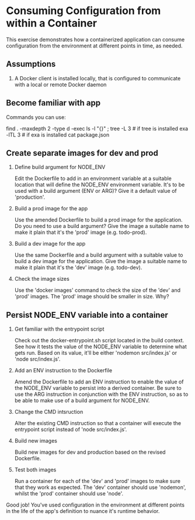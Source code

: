 # Consuming Configuration from within a Container

This exercise demonstrates how a containerized application can consume
configuration from the environment at different points in time, as needed.

## Assumptions

1. A Docker client is installed locally, that is configured to communicate
   with a local or remote Docker daemon

## Become familiar with app

   Commands you can use:

   find . -maxdepth 2 -type d -exec ls -l "{}" \;
   tree -L 3                                          # if tree is installed
   exa -lTL 3                                         # if exa is installed
   cat package.json

## Create separate images for dev and prod

1. Define build argument for NODE_ENV

   Edit the Dockerfile to add in an environment variable at a suitable location
   that will define the NODE_ENV environment variable. It's to be used with a
   build argument (ENV or ARG)? Give it a default value of 'production'.

2. Build a prod image for the app

   Use the amended Dockerfile to build a prod image for the application. Do you
   need to use a build argument? Give the image a suitable name to make it plain
   that it's the 'prod' image (e.g. todo-prod).

3. Build a dev image for the app

   Use the same Dockerfile and a build argument with a suitable value to build
   a dev image for the application. Give the image a suitable name to make it
   plain that it's the 'dev' image (e.g. todo-dev).

4. Check the image sizes

   Use the 'docker images' command to check the size of the 'dev' and 'prod'
   images. The 'prod' image should be smaller in size. Why?

## Persist NODE_ENV variable into a container

1. Get familiar with the entrypoint script

   Check out the docker-entrypoint.sh script located in the build context. See
   how it tests the value of the NODE_ENV variable to determine what gets run.
   Based on its value, it'll be either 'nodemon src/index.js' or
   'node src/index.js'.

2. Add an ENV instruction to the Dockerfile

   Amend the Dockerfile to add an ENV instruction to enable the value of the
   NODE_ENV variable to persist into a derived container. Be sure to use the
   ARG instruction in conjunction with the ENV instruction, so as to be able to
   make use of a build argument for NODE_ENV.

3. Change the CMD intsruction

   Alter the existing CMD instruction so that a container will execute the
   entrypoint script instead of 'node src/index.js'.

4. Build new images

   Build new images for dev and production based on the revised Dockerfile.

5. Test both images

   Run a container for each of the 'dev' and 'prod' images to make sure that
   they work as expected. The 'dev' container should use 'nodemon', whilst the
   'prod' container should use 'node'.

Good job! You've used configuration in the environment at different points in
the life of the app's definition to nuance it's runtime behavior.
